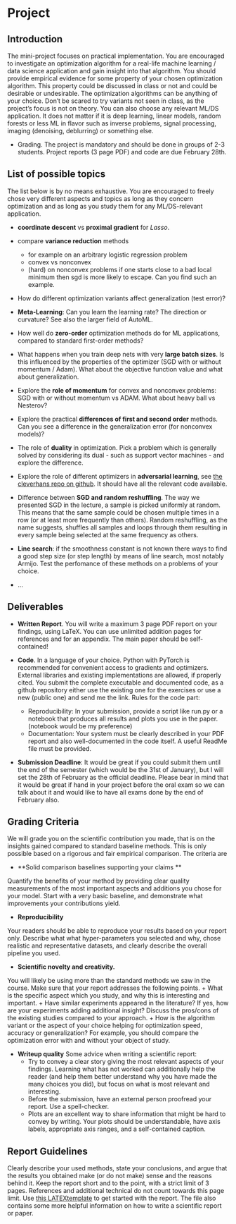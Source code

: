 # Project

## Introduction

The mini-project focuses on practical implementation. You are encouraged to investigate an optimization algorithm for a real-life machine learning / data science  application and gain insight into that algorithm. You should provide empirical evidence for some property of your chosen optimization algorithm. This property could be discussed in class or not and could be desirable or undesirable. The optimization algorithms can be anything of your choice. Don’t be scared to try variants not seen in class, as the project’s focus is not on theory. You can also choose any relevant ML/DS application. It does not matter if it is deep learning, linear models, random forests or less ML in flavor such as inverse problems, signal processing, imaging (denoising, deblurring) or something else.

- Grading. The project is mandatory and should be done in groups of 2-3 students. Project reports (3 page PDF) and code are due February 28th.

## List of possible topics

The list below is by no means exhaustive. You are encouraged to freely chose very different aspects and topics as
long as they concern optimization and as long as you study them for any ML/DS-relevant application.

- **coordinate descent** vs **proximal gradient** for _Lasso_. 

- compare **variance reduction** methods
  + for example on an arbitrary logistic regression problem
  + convex vs nonconvex
  + (hard) on nonconvex problems if one starts close to a bad local minimum then sgd is more likely to escape. Can you find such an example.
  
- How do different optimization variants affect generalization (test error)?

- **Meta-Learning**: Can you learn the learning rate? The direction or curvature? See also the larger field of AutoML.

- How well do **zero-order** optimization methods do for ML applications, compared to standard first-order
methods?

- What happens when you train deep nets with very **large batch sizes**. Is this influenced by the properties of the optimizer (SGD with or without momentum / Adam). What about the objective function value and what about generalization.

- Explore the **role of momentum** for convex and nonconvex problems: SGD with or without momentum vs ADAM.
  What about heavy ball vs Nesterov?

- Explore the practical **differences of first and second order** methods. Can you see a difference in the generalization error (for nonconvex models)? 

- The role of **duality** in optimization. Pick a problem which is generally solved by considering its dual - such as support vector machines - and explore the difference.

- Explore the role of different optimizers in **adversarial learning**, see [the cleverhans repo on github](https://github.com/cleverhans-lab/cleverhans). It should have all the relevant code available.

- Difference between **SGD and random reshuffling**.
  The way we presented SGD in the lecture, a sample is picked uniformly at random. This means that the same sample could be chosen multiple times in a row (or at least more frequently than others). Random reshuffling, as the name suggests, shuffles all samples and loops through them resulting in every sample being selected at the same frequency as others.

- **Line search**: if the smoothness constant is not known there ways to find a good step size (or step length) by means of line search, most notably Armijo. Test the perfomance of these methods on a problems of your choice.

- ...


## Deliverables

- **Written Report**. You will write a maximum 3 page PDF report on your findings, using LaTeX. You can
use unlimited addition pages for references and for an appendix. The main paper should be self-contained!


- **Code**. In a language of your choice. Python with PyTorch is recommended for convenient access to gradients and optimizers. External libraries and existing implementations are allowed, if properly cited. You submit the complete executable and documented code, as a github repository either use the existing one for the exercises or use a new (public one) and send me the link. Rules for the code part:
    + Reproducibility: In your submission, provide a script like run.py or a notebook that produces all results and plots you use in the paper. (notebook would be my preference)
    + Documentation: Your system must be clearly described in your PDF report and also well-documented in the code itself. A useful ReadMe file must be provided.

- **Submission Deadline**: It would be great if you could submit them until the end of the semester (which would be the 31st of January), but I will set the 28th of February as the official deadline. Please bear in mind that it would be great if hand in your project before the oral exam so we can talk about it and would like to have all exams done by the end of February also.


## Grading Criteria

We will grade you on the scientific contribution you made, that is on the insights gained compared to standard
baseline methods. This is only possible based on a rigorous and fair empirical comparison. The criteria are

- **Solid comparison baselines supporting your claims **

Quantify the benefits of your method by providing clear quality measurements of the most important aspects and additions you chose for your model. Start with a very basic baseline, and demonstrate what improvements your contributions yield.

- **Reproducibility**

Your readers should be able to reproduce your results based on your report only. Describe what what hyper-parameters you selected and why, chose realistic and representative datasets, and clearly describe the overall pipeline you used.

- **Scientific novelty and creativity.**

You will likely be using more than the standard methods we saw in the course. Make sure that your report addresses the following points.
    + What is the specific aspect which you study, and why this is interesting and important.
    + Have similar experiments appeared in the literature? If yes, how are your experiments adding additional insight? Discuss the pros/cons of the existing studies compared to your approach.
    + How is the algorithm variant or the aspect of your choice helping for optimization speed, accuracy or generalization? For example, you should compare the optimization error with and without your object of study.

- **Writeup quality**
Some advice when writing a scientific report:
    + Try to convey a clear story giving the most relevant aspects of your findings. Learning what has not worked can additionally help the reader (and help them better understand why you have made the many choices you did), but focus on what is most relevant and interesting.
    + Before the submission, have an external person proofread your report. Use a spell-checker.
    + Plots are an excellent way to share information that might be hard to convey by writing. Your plots should be understandable, have axis labels, appropriate axis ranges, and a self-contained caption.


## Report Guidelines

Clearly describe your used methods, state your conclusions, and argue that the results you obtained make (or do
not make) sense and the reasons behind it. Keep the report short and to the point, with a strict limit of 3 pages.
References and additional technical do not count towards this page limit.
Use [this LATEXtemplate](https://github.com/AxelBohm/optimization-for-DS-lecture/blob/main/project/latex-example-paper/latex-template.pdf) to get started with the report. The file also contains some more helpful information on how to write a scientific report or paper.